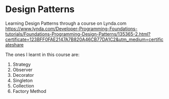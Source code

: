 # Design Patterns
Learning Design Patterns through a course on Lynda.com https://www.lynda.com/Developer-Programming-Foundations-tutorials/Foundations-Programming-Design-Patterns/135365-2.html?certificate=123BFF0FAE2147A7B820A46CB77DA1C2&utm_medium=certificateshare

The ones I learnt in this course are:

1. Strategy
2. Observer
3. Decorator
4. Singleton
5. Collection
6. Factory Method
